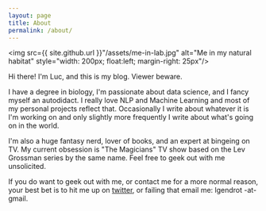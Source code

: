 ```yaml
---
layout: page
title: About
permalink: /about/
---
```


<img src={{ site.github.url }}"/assets/me-in-lab.jpg" alt="Me in my natural habitat" style="width: 200px; float:left; margin-right: 25px"/>

Hi there! I'm Luc, and this is my blog. Viewer beware.

I have a degree in biology, I'm passionate about data science, and I fancy myself an autodidact. I really love NLP and Machine Learning and most of my personal projects reflect that. Occasionally I write about whatever it is I'm working on and only slightly more frequently I write about what's going on in the world.

I'm also a huge fantasy nerd, lover of books, and an expert at bingeing on TV. My current obsession is "The Magicians" TV show based on the Lev Grossman series by the same name. Feel free to geek out with me unsolicited.

If you do want to geek out with me, or contact me for a more normal reason, your best bet is to hit me up on [twitter](http://twitter.com/lgendrot), or failing that email me: lgendrot -at- gmail.
